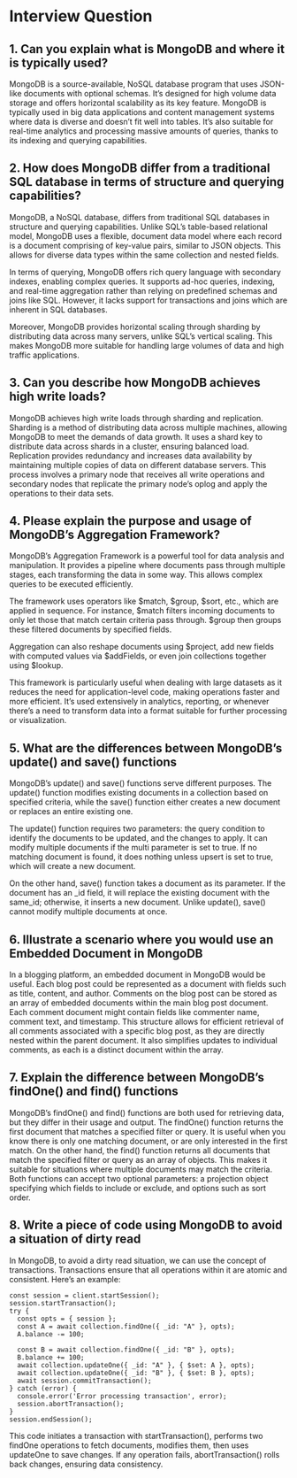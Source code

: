 # Interview Question

## 1. Can you explain what is MongoDB and where it is typically used?

MongoDB is a source-available, NoSQL database program that uses JSON-like documents with optional schemas. It’s designed for high volume data storage and offers horizontal scalability as its key feature. MongoDB is typically used in big data applications and content management systems where data is diverse and doesn’t fit well into tables. It’s also suitable for real-time analytics and processing massive amounts of queries, thanks to its indexing and querying capabilities.

## 2. How does MongoDB differ from a traditional SQL database in terms of structure and querying capabilities?

MongoDB, a NoSQL database, differs from traditional SQL databases in structure and querying capabilities. Unlike SQL’s table-based relational model, MongoDB uses a flexible, document data model where each record is a document comprising of key-value pairs, similar to JSON objects. This allows for diverse data types within the same collection and nested fields.

In terms of querying, MongoDB offers rich query language with secondary indexes, enabling complex queries. It supports ad-hoc queries, indexing, and real-time aggregation rather than relying on predefined schemas and joins like SQL. However, it lacks support for transactions and joins which are inherent in SQL databases.

Moreover, MongoDB provides horizontal scaling through sharding by distributing data across many servers, unlike SQL’s vertical scaling. This makes MongoDB more suitable for handling large volumes of data and high traffic applications.

## 3. Can you describe how MongoDB achieves high write loads?

MongoDB achieves high write loads through sharding and replication. Sharding is a method of distributing data across multiple machines, allowing MongoDB to meet the demands of data growth. It uses a shard key to distribute data across shards in a cluster, ensuring balanced load. Replication provides redundancy and increases data availability by maintaining multiple copies of data on different database servers. This process involves a primary node that receives all write operations and secondary nodes that replicate the primary node’s oplog and apply the operations to their data sets.

## 4. Please explain the purpose and usage of MongoDB’s Aggregation Framework?

MongoDB’s Aggregation Framework is a powerful tool for data analysis and manipulation. It provides a pipeline where documents pass through multiple stages, each transforming the data in some way. This allows complex queries to be executed efficiently.

The framework uses operators like $match, $group, $sort, etc., which are applied in sequence. For instance, $match filters incoming documents to only let those that match certain criteria pass through. $group then groups these filtered documents by specified fields.

Aggregation can also reshape documents using $project, add new fields with computed values via $addFields, or even join collections together using $lookup.

This framework is particularly useful when dealing with large datasets as it reduces the need for application-level code, making operations faster and more efficient. It’s used extensively in analytics, reporting, or whenever there’s a need to transform data into a format suitable for further processing or visualization.

## 5. What are the differences between MongoDB’s update() and save() functions

MongoDB’s update() and save() functions serve different purposes. The update() function modifies existing documents in a collection based on specified criteria, while the save() function either creates a new document or replaces an entire existing one.

The update() function requires two parameters: the query condition to identify the documents to be updated, and the changes to apply. It can modify multiple documents if the multi parameter is set to true. If no matching document is found, it does nothing unless upsert is set to true, which will create a new document.

On the other hand, save() function takes a document as its parameter. If the document has an _id field, it will replace the existing document with the same_id; otherwise, it inserts a new document. Unlike update(), save() cannot modify multiple documents at once.

## 6. Illustrate a scenario where you would use an Embedded Document in MongoDB

In a blogging platform, an embedded document in MongoDB would be useful. Each blog post could be represented as a document with fields such as title, content, and author. Comments on the blog post can be stored as an array of embedded documents within the main blog post document. Each comment document might contain fields like commenter name, comment text, and timestamp. This structure allows for efficient retrieval of all comments associated with a specific blog post, as they are directly nested within the parent document. It also simplifies updates to individual comments, as each is a distinct document within the array.

## 7. Explain the difference between MongoDB’s findOne() and find() functions

MongoDB’s findOne() and find() functions are both used for retrieving data, but they differ in their usage and output. The findOne() function returns the first document that matches a specified filter or query. It is useful when you know there is only one matching document, or are only interested in the first match. On the other hand, the find() function returns all documents that match the specified filter or query as an array of objects. This makes it suitable for situations where multiple documents may match the criteria. Both functions can accept two optional parameters: a projection object specifying which fields to include or exclude, and options such as sort order.

## 8. Write a piece of code using MongoDB to avoid a situation of dirty read

In MongoDB, to avoid a dirty read situation, we can use the concept of transactions. Transactions ensure that all operations within it are atomic and consistent. Here’s an example:

```db
const session = client.startSession();
session.startTransaction();
try {
  const opts = { session };
  const A = await collection.findOne({ _id: "A" }, opts);
  A.balance -= 100;
  
  const B = await collection.findOne({ _id: "B" }, opts);
  B.balance += 100;
  await collection.updateOne({ _id: "A" }, { $set: A }, opts);
  await collection.updateOne({ _id: "B" }, { $set: B }, opts);
  await session.commitTransaction();
} catch (error) {
  console.error('Error processing transaction', error);
  session.abortTransaction();
}
session.endSession();
```

This code initiates a transaction with startTransaction(), performs two findOne operations to fetch documents, modifies them, then uses updateOne to save changes. If any operation fails, abortTransaction() rolls back changes, ensuring data consistency.
